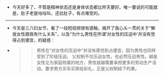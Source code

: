 - 今天好多了，不管是精神状态还是身体状态都比昨天要好。唯一要说的可能就是，肚子老是咕咕叫，还拉肚子，有点难受的。
- ---
- 今天是三八妇女节，看了一段短视频很有感触，揭开了我心头一贯的关于“解放女性跟我有什么关系”，以及“为什么男性在所谓‘对女性的压迫中’并没有觉得占到便宜，的疑惑：
- > > 男性在“对女性的压迫中”并没有感觉到占便宜，因为男性也同样受到了阶级压迫。
  父权制不仅压迫女性，也必然压迫男性。越是女性沦为家庭附属的地方，男性就越需要承担更多的劳动生产活动。要求男方买车买房给彩礼，正是父权制结下的果。